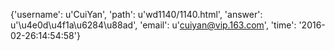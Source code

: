 {'username': u'CuiYan', 'path': u'wd1140/1140.html', 'answer': u'\u4e0d\u4f1a\u6284\u88ad', 'email': u'cuiyan@vip.163.com', 'time': '2016-02-26:14:54:58'}